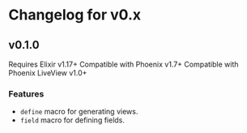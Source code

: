 # Changelog for v0.x

## v0.1.0

Requires Elixir v1.17+
Compatible with Phoenix v1.7+
Compatible with Phoenix LiveView v1.0+

### Features
* `define` macro for generating views.
* `field` macro for defining fields.